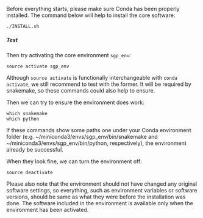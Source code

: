 Before everything starts, please make sure Conda has been properly installed.
The command below will help to install the core software:

`./INSTALL.sh`

##### Test
Then try activating the core environment `sgp_env`:

```
source activate sgp_env
```

Although `source activate` is functionally interchangeable with `conda activate`, we still recommend to test with the former. It will be required by snakemake, so these commands could also help to ensure. 

Then we can try to ensure the environment does work:

```
which snakemake
which python
```

If these commands show some paths one under your Conda environment folder (e.g. ~/miniconda3/envs/sgp_env/bin/snakemake and ~/miniconda3/envs/sgp_env/bin/python, respectively), the environment already be successful. 

When they look fine, we can turn the environment off: 

```
source deactivate
```

Please also note that the environment should not have changed any original software settings, so everything, such as environment variables or software versions, should be same as what they were before the installation was done. The software included in the environment is available only when the environment has been activated. 

